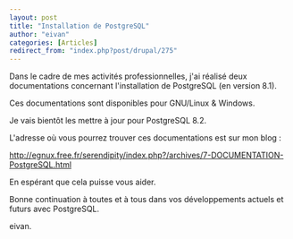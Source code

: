 ```yaml
---
layout: post
title: "Installation de PostgreSQL"
author: "eivan"
categories: [Articles]
redirect_from: "index.php?post/drupal/275"
---
```



<p></p>

<!--more-->


<p>

Dans le cadre de mes activités professionnelles, j'ai réalisé deux documentations concernant l'installation de PostgreSQL (en version 8.1).

</p>

<p>

Ces documentations sont disponibles pour GNU/Linux &amp; Windows.

</p>

Je vais bientôt les mettre à jour pour PostgreSQL 8.2.

<p>

L'adresse où vous pourrez trouver ces documentations est sur mon blog :

<a href="http://egnux.free.fr/serendipity/index.php?/archives/7-DOCUMENTATION-PostgreSQL.html">http://egnux.free.fr/serendipity/index.php?/archives/7-DOCUMENTATION-PostgreSQL.html</a>

</p>

<p>

En espérant que cela puisse vous aider.

</p>

<p>

Bonne continuation à toutes et à tous dans vos développements actuels et futurs avec PostgreSQL.

</p>

eivan.